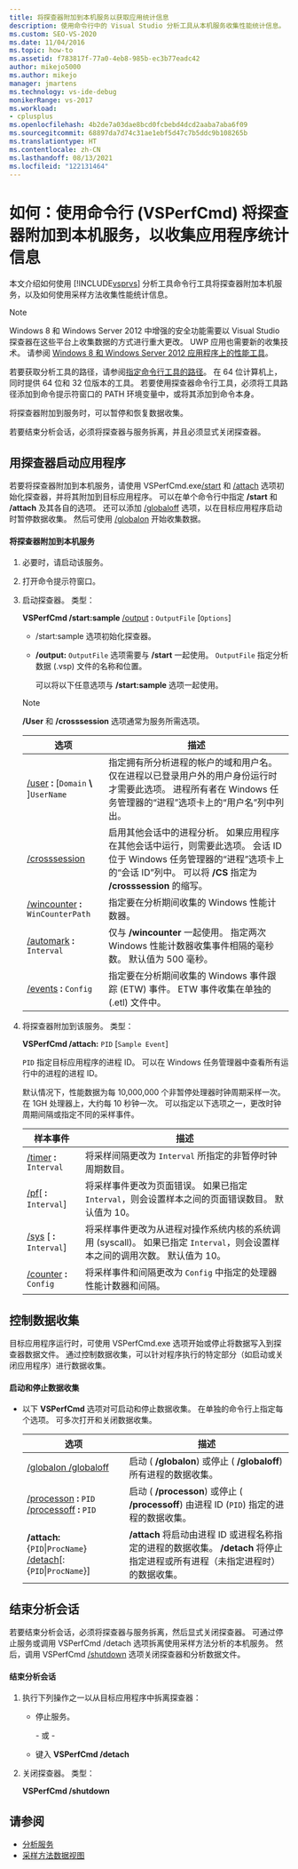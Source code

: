 ```yaml
---
title: 将探查器附加到本机服务以获取应用统计信息
description: 使用命令行中的 Visual Studio 分析工具从本机服务收集性能统计信息。
ms.custom: SEO-VS-2020
ms.date: 11/04/2016
ms.topic: how-to
ms.assetid: f783817f-77a0-4eb8-985b-ec3b77eadc42
author: mikejo5000
ms.author: mikejo
manager: jmartens
ms.technology: vs-ide-debug
monikerRange: vs-2017
ms.workload:
- cplusplus
ms.openlocfilehash: 4b2de7a03dae8bcd0fcbebd4dcd2aaba7aba6f09
ms.sourcegitcommit: 68897da7d74c31ae1ebf5d47c7b5ddc9b108265b
ms.translationtype: HT
ms.contentlocale: zh-CN
ms.lasthandoff: 08/13/2021
ms.locfileid: "122131464"
---
```

# <a name="how-to-attach-the-profiler-to-a-native-service-to-collect-application-statistics-by-using-the-command-line-vsperfcmd"></a>如何：使用命令行 (VSPerfCmd) 将探查器附加到本机服务，以收集应用程序统计信息
本文介绍如何使用 [!INCLUDE[vsprvs](../code-quality/includes/vsprvs_md.md)] 分析工具命令行工具将探查器附加本机服务，以及如何使用采样方法收集性能统计信息。

> [!NOTE]
> Windows 8 和 Windows Server 2012 中增强的安全功能需要以 Visual Studio 探查器在这些平台上收集数据的方式进行重大更改。 UWP 应用也需要新的收集技术。 请参阅 [Windows 8 和 Windows Server 2012 应用程序上的性能工具](../profiling/performance-tools-on-windows-8-and-windows-server-2012-applications.md)。
>
> 若要获取分析工具的路径，请参阅[指定命令行工具的路径](../profiling/specifying-the-path-to-profiling-tools-command-line-tools.md)。 在 64 位计算机上，同时提供 64 位和 32 位版本的工具。 若要使用探查器命令行工具，必须将工具路径添加到命令提示符窗口的 PATH 环境变量中，或将其添加到命令本身。

 将探查器附加到服务时，可以暂停和恢复数据收集。

 若要结束分析会话，必须将探查器与服务拆离，并且必须显式关闭探查器。

## <a name="start-the-application-with-the-profiler"></a>用探查器启动应用程序
 若要将探查器附加到本机服务，请使用 VSPerfCmd.exe[/start](../profiling/start.md) 和 [/attach](../profiling/attach.md) 选项初始化探查器，并将其附加到目标应用程序。 可以在单个命令行中指定 **/start** 和 **/attach** 及其各自的选项。 还可以添加 [/globaloff](../profiling/globalon-and-globaloff.md) 选项，以在目标应用程序启动时暂停数据收集。 然后可使用 [/globalon](../profiling/globalon-and-globaloff.md) 开始收集数据。

#### <a name="to-attach-the-profiler-to-a-native-service"></a>将探查器附加到本机服务

1. 必要时，请启动该服务。

2. 打开命令提示符窗口。

3. 启动探查器。 类型：

    **VSPerfCmd /start:sample**  [/output](../profiling/output.md) **:** `OutputFile` [`Options`]

   - /start:sample 选项初始化探查器。

   - **/output:** `OutputFile` 选项需要与 **/start** 一起使用。 `OutputFile` 指定分析数据 (.vsp) 文件的名称和位置。

     可以将以下任意选项与 **/start:sample** 选项一起使用。

   > [!NOTE]
   > **/User** 和 **/crosssession** 选项通常为服务所需选项。

   | 选项 | 描述 |
   | - | - |
   | [/user](../profiling/user-vsperfcmd.md) **:** [`Domain` **\\** ]`UserName` | 指定拥有所分析进程的帐户的域和用户名。 仅在进程以已登录用户外的用户身份运行时才需要此选项。 进程所有者在 Windows 任务管理器的“进程”选项卡上的“用户名”列中列出。 |
   | [/crosssession](../profiling/crosssession.md) | 启用其他会话中的进程分析。 如果应用程序在其他会话中运行，则需要此选项。 会话 ID 位于 Windows 任务管理器的“进程”选项卡上的“会话 ID”列中。 可以将 **/CS** 指定为 **/crosssession** 的缩写。 |
   | [/wincounter](../profiling/wincounter.md) **:** `WinCounterPath` | 指定要在分析期间收集的 Windows 性能计数器。 |
   | [/automark](../profiling/automark.md) **:** `Interval` | 仅与 **/wincounter** 一起使用。 指定两次 Windows 性能计数器收集事件相隔的毫秒数。 默认值为 500 毫秒。 |
   | [/events](../profiling/events-vsperfcmd.md) **:** `Config` | 指定要在分析期间收集的 Windows 事件跟踪 (ETW) 事件。 ETW 事件收集在单独的 (.etl) 文件中。 |

4. 将探查器附加到该服务。 类型：

    **VSPerfCmd /attach:** `PID` [`Sample Event`]

    `PID` 指定目标应用程序的进程 ID。 可以在 Windows 任务管理器中查看所有运行中的进程的进程 ID。

    默认情况下，性能数据为每 10,000,000 个非暂停处理器时钟周期采样一次。 在 1GH 处理器上，大约每 10 秒钟一次。 可以指定以下选项之一，更改时钟周期间隔或指定不同的采样事件。

   |样本事件|描述|
   |------------------|-----------------|
   |[/timer](../profiling/timer.md) **:** `Interval`|将采样间隔更改为 `Interval` 所指定的非暂停时钟周期数目。|
   |[/pf](../profiling/pf.md)[ **:** `Interval`]|将采样事件更改为页面错误。 如果已指定 `Interval`，则会设置样本之间的页面错误数目。 默认值为 10。|
   |[/sys](../profiling/sys-vsperfcmd.md) [ **:** `Interval`]|将采样事件更改为从进程对操作系统内核的系统调用 (syscall)。 如果已指定 `Interval`，则会设置样本之间的调用次数。 默认值为 10。|
   |[/counter](../profiling/counter.md) **:** `Config`|将采样事件和间隔更改为 `Config` 中指定的处理器性能计数器和间隔。|

## <a name="control-data-collection"></a>控制数据收集
 目标应用程序运行时，可使用 VSPerfCmd.exe 选项开始或停止将数据写入到探查器数据文件。 通过控制数据收集，可以针对程序执行的特定部分（如启动或关闭应用程序）进行数据收集。

#### <a name="to-start-and-stop-data-collection"></a>启动和停止数据收集

- 以下 **VSPerfCmd** 选项对可启动和停止数据收集。 在单独的命令行上指定每个选项。 可多次打开和关闭数据收集。

    |选项|描述|
    |------------|-----------------|
    |[/globalon /globaloff](../profiling/globalon-and-globaloff.md)|启动 ( **/globalon**) 或停止 ( **/globaloff**) 所有进程的数据收集。|
    |[/processon](../profiling/processon-and-processoff.md) **:** `PID` [/processoff](../profiling/processon-and-processoff.md) **:** `PID`|启动 ( **/processon**) 或停止 ( **/processoff**) 由进程 ID (`PID`) 指定的进程的数据收集。|
    |**/attach:** {`PID`&#124;`ProcName`} [/detach](../profiling/detach.md)[:{`PID`&#124;`ProcName`}]|**/attach** 将启动由进程 ID 或进程名称指定的进程的数据收集。 **/detach** 将停止指定进程或所有进程（未指定进程时）的数据收集。|

## <a name="end-the-profiling-session"></a>结束分析会话
 若要结束分析会话，必须将探查器与服务拆离，然后显式关闭探查器。 可通过停止服务或调用 VSPerfCmd /detach 选项拆离使用采样方法分析的本机服务。 然后，调用 VSPerfCmd [/shutdown](../profiling/shutdown.md) 选项关闭探查器和分析数据文件。

#### <a name="to-end-a-profiling-session"></a>结束分析会话

1. 执行下列操作之一以从目标应用程序中拆离探查器：

    - 停止服务。

         \- 或 -

    - 键入 **VSPerfCmd /detach**

2. 关闭探查器。 类型：

     **VSPerfCmd /shutdown**

## <a name="see-also"></a>请参阅
- [分析服务](../profiling/command-line-profiling-of-services.md)
- [采样方法数据视图](../profiling/profiler-sampling-method-data-views.md)
